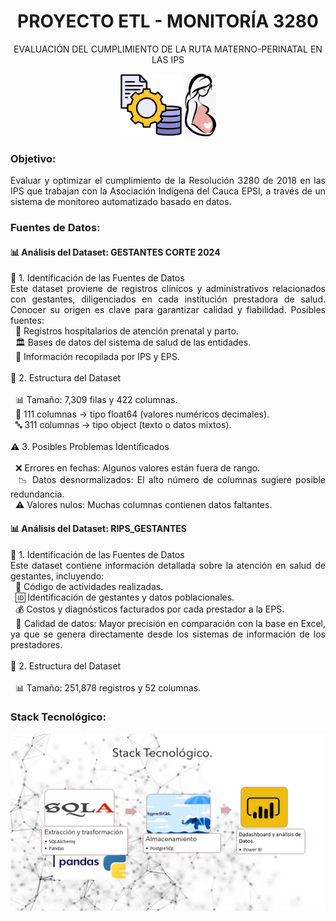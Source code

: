 <div align="center">
  <h1>PROYECTO ETL - MONITORÍA 3280</h1>
  <p>EVALUACIÓN DEL CUMPLIMIENTO DE LA RUTA MATERNO-PERINATAL EN LAS IPS</p>
  <img src="https://github.com/ManuelG09/Equipo-4-GYA/blob/main/images/etl.png" width="100">
  <img src="https://github.com/ManuelG09/Equipo-4-GYA/blob/main/images/Gestante.jpg" width ="50">
</div>

<div align="justify">
  <h3>Objetivo:</h3> Evaluar y optimizar el cumplimiento de la Resolución 3280 de 2018 en las IPS que trabajan con la Asociación Indígena del Cauca EPSI, a través de un sistema de monitoreo automatizado basado en datos.
</div>
<div align="justify">
  <p></p>
</div>
<div align="justify">
  <h3>Fuentes de Datos:</h3>
  <div>
<h4>📊 Análisis del Dataset: GESTANTES CORTE 2024</h4>
<div>🏥 1. Identificación de las Fuentes de Datos</div>
Este dataset proviene de registros clínicos y administrativos relacionados con gestantes, diligenciados en cada institución prestadora de salud. Conocer su origen es clave para garantizar calidad y fiabilidad. 
Posibles fuentes:
<br>&nbsp;&nbsp;📌 Registros hospitalarios de atención prenatal y parto.
<br>&nbsp;&nbsp;🏛️ Bases de datos del sistema de salud de las entidades.
<br>&nbsp;&nbsp;🤰 Información recopilada por IPS y EPS.<br>
<br>
<div>📂 2. Estructura del Dataset</div>
<br>&nbsp;&nbsp;📊 Tamaño: 7,309 filas y 422 columnas.
<br>&nbsp;&nbsp;🔢 111 columnas → tipo float64 (valores numéricos decimales).
<br>&nbsp;&nbsp;🔤 311 columnas → tipo object (texto o datos mixtos).<br>
<br>
<div>⚠️ 3. Posibles Problemas Identificados</div>
<br>&nbsp;&nbsp;❌ Errores en fechas: Algunos valores están fuera de rango.
<br>&nbsp;&nbsp;📉 Datos desnormalizados: El alto número de columnas sugiere posible redundancia.
<br>&nbsp;&nbsp;⚠️ Valores nulos: Muchas columnas contienen datos faltantes.

<h4>📊 Análisis del Dataset: RIPS_GESTANTES</h4></div>
<div>🏥 1. Identificación de las Fuentes de Datos</div>
Este dataset contiene información detallada sobre la atención en salud de gestantes, incluyendo:
<br>&nbsp;&nbsp;📌 Código de actividades realizadas.
<br>&nbsp;&nbsp;🆔 Identificación de gestantes y datos poblacionales.
<br>&nbsp;&nbsp;💰 Costos y diagnósticos facturados por cada prestador a la EPS.
<br>&nbsp;&nbsp;📌 Calidad de datos: Mayor precisión en comparación con la base en Excel, ya que se genera directamente desde los sistemas de información de los prestadores.<br>
<br>
<div>📂 2. Estructura del Dataset</div></div>
<br>&nbsp;&nbsp;📊 Tamaño: 251,878 registros y 52 columnas.
</div>
<div align="justify">
  <h3>Stack Tecnológico:</h3> 
  <img src="images/Stack.jpg" width ="800">
</div>
